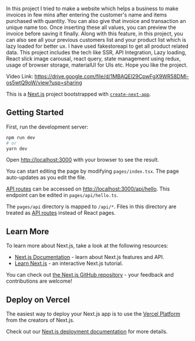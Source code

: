In this project I tried to make a website which helps a business to make invoices in few mins after entering the customer's name and items purchased with quantity. You can also give that invoice and transaction an unique name too. Once inserting these all values, you can preview the invoice before saving it finally. Along with this feature, in this project, you can also see all your previous customers list and your product list which is lazy loaded for better ux. I have used fakestoreapi to get all product related data. This project includes the tech like SSR, API Integration, Lazy loading, React slick image carousal, react query, state management using redux, usage of browser storage, materialUI for UIs etc. Hope you like the project. 

Video Link: https://drive.google.com/file/d/1MBAQEl29CpwFgX9WR58DMl-os5wtQ9oW/view?usp=sharing

This is a [Next.js](https://nextjs.org/) project bootstrapped with [`create-next-app`](https://github.com/vercel/next.js/tree/canary/packages/create-next-app).

## Getting Started

First, run the development server:

```bash
npm run dev
# or
yarn dev
```

Open [http://localhost:3000](http://localhost:3000) with your browser to see the result.

You can start editing the page by modifying `pages/index.tsx`. The page auto-updates as you edit the file.

[API routes](https://nextjs.org/docs/api-routes/introduction) can be accessed on [http://localhost:3000/api/hello](http://localhost:3000/api/hello). This endpoint can be edited in `pages/api/hello.ts`.

The `pages/api` directory is mapped to `/api/*`. Files in this directory are treated as [API routes](https://nextjs.org/docs/api-routes/introduction) instead of React pages.

## Learn More

To learn more about Next.js, take a look at the following resources:

- [Next.js Documentation](https://nextjs.org/docs) - learn about Next.js features and API.
- [Learn Next.js](https://nextjs.org/learn) - an interactive Next.js tutorial.

You can check out [the Next.js GitHub repository](https://github.com/vercel/next.js/) - your feedback and contributions are welcome!

## Deploy on Vercel

The easiest way to deploy your Next.js app is to use the [Vercel Platform](https://vercel.com/new?utm_medium=default-template&filter=next.js&utm_source=create-next-app&utm_campaign=create-next-app-readme) from the creators of Next.js.

Check out our [Next.js deployment documentation](https://nextjs.org/docs/deployment) for more details.
